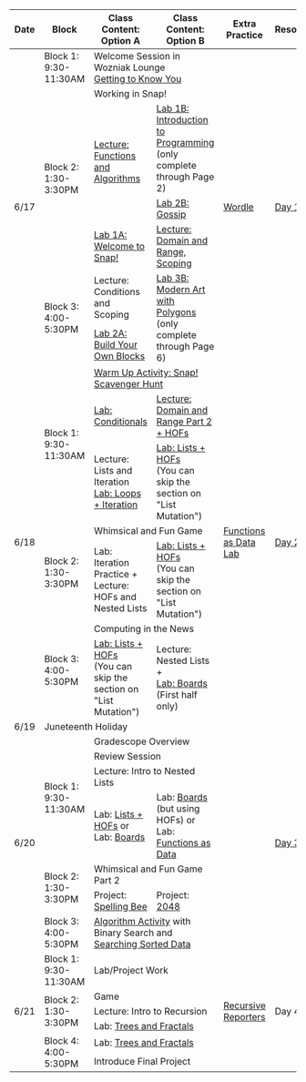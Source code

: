 <table class="table table-bordered schedule-table">
  <thead>
    <tr>
      <th>Date</th>
      <th>Block</th>
      <th>Class Content: Option A</th>
      <th>Class Content: Option B</th>
      <th>Extra Practice</th>
      <th>Resources/Links</th>
    </tr>
  </thead>
  <tbody class="js-scheduleContent">
    <tr>
      <td rowspan = "7">6/17</td>
      <td>Block 1: 9:30-11:30AM</td>
      <td colspan = "2">Welcome Session in Wozniak Lounge <br/> <a href="https://forms.gle/U8n623wJ3tb1U6DK7">Getting to Know You</a></td>
      <td rowspan = "7"><a href="https://docs.google.com/document/d/14yTQOcw_RqoeyT5H0eQZNCjQj1QWi84-KD8yaVftsCQ/edit">Wordle</a></td>
      <td rowspan = "7"><a href="https://forms.gle/vApBKmS3hwZcfAPy9">Day 1 Reflection</a></td>
    </tr>
    <tr>
      <td rowspan = "4">Block 2: 1:30-3:30PM</td>
      <td colspan = "2">Working in Snap!</td>
    </tr>
    <tr>
      <td rowspan = "2"><a href="https://docs.google.com/presentation/d/1JNsDRrr9ccE3mXnRKIvmXeAyBGE93W4gewTUYOAivFA/edit?usp=sharing">Lecture: Functions and Algorithms</a></td>
      <td><a href="https://bjc.edc.org/bjc-r/cur/programming/1-introduction/1-building-an-app/1-creating-a-snap-account.html?topic=nyc_bjc%2F1-intro-loops.topic&course=bjc4nyc.html&novideo&noassignment">Lab 1B: Introduction to Programming</a><br/>(only complete through Page 2)
      </td>
    </tr>
    <tr>
      <td><a href="https://bjc.edc.org/bjc-r/cur/programming/1-introduction/2-gossip-and-greet/1-pair-programming.html?topic=nyc_bjc%2F1-intro-loops.topic&course=bjc4nyc.html&novideo&noassignment">Lab 2B: Gossip</a></td>
    </tr>
    <tr>
      <td><a href="https://cs10.org/bjc-r/llab/html/topic.html?1&2&3&topic=berkeley_bjc%2Fintro_pair%2F1-introduction.topic&course&novideo&noreading&noassignment">Lab 1A: Welcome to Snap!</a></td>
      <td><a href="https://docs.google.com/presentation/d/1nCbASO4tRndnURuD8jf4-3m8Ul5umsCrjhFqpV2LGQg/edit#slide=id.g273b829c944_0_407">Lecture: Domain and Range, Scoping</a>
      </td>
    </tr>
    <tr>
      <td rowspan = "2">Block 3: 4:00-5:30PM</td>
      <td>Lecture: Conditions and Scoping</td>
      <td rowspan = "2"><a href="https://bjc.edc.org/bjc-r/cur/programming/1-introduction/3-drawing/1-exploring-motion.html?topic=nyc_bjc%2F1-intro-loops.topic&course=bjc4nyc.html&novideo&noassignment">Lab 3B: Modern Art with Polygons</a><br/>(only complete through Page 6)</td>
    </tr>
    <tr>
      <td><a href="https://cs10.org/bjc-r/cur/programming/loops/repeat-n/introduction-to-repeat-n.html?1&2&2&3&topic=berkeley_bjc%2Fintro_pair%2F2-loops-variables.topic&course=cs10_fa21.html&novideo&noreading&noassignment">Lab 2A: Build Your Own Blocks</a></td>
    </tr>
    <tr>
      <td rowspan = "7">6/18</td>
      <td rowspan = "3">Block 1: 9:30-11:30AM</td>
      <td colspan = "2"><a href="https://docs.google.com/document/d/e/2PACX-1vRNEOfcpEgIyjWxmMq-2nuLP999fEM_advfFTtcAl1lRaKDX8Yc72NoO5zAZweuOaVy8LIS_R_RvrxD/pub">Warm Up Activity: Snap! Scavenger Hunt</a></td>
      <td rowspan = "7"><a href="https://cs10.org/bjc-r/llab/html/topic.html?topic=berkeley_bjc%2Fhofs%2Fhofs-practice.topic&course&novideo&noreading&noassignment">Functions as Data Lab</a></td>
      <td rowspan = "7"><a href="https://forms.gle/9eauViDzEPUUtLcJ6">Day 2 Reflection</a></td>
    </tr>
    <tr>
      <td><a href="https://cs10.org/bjc-r/llab/html/topic.html?topic=berkeley_bjc%2Fintro_pair%2F2-conditionals-testing-su21.topic&course=cs10_fa21.html&novideo&noreading&noassignment">Lab: Conditionals</a></td>
      <td><a href="https://docs.google.com/presentation/d/1DcPKgc2Oqn37eUy9epi8jAnNTcR6XnYSlABalvROFf8/edit#slide=id.g2e67ce7e55a_0_48">Lecture: Domain and Range Part 2 + HOFs</a></td>
    </tr>
    <tr>
      <td>Lecture: Lists and Iteration <br/>
      <a href="https://snap.berkeley.edu/snap/snap.html#present:Username=jedi_force&ProjectName=Lab%3a%20Lists%20%2b%20Loops&editMode&noRun">Lab: Loops + Iteration</a></td>
      <td><a href="https://cs10.org/bjc-r/topic/topic.html?topic=berkeley_bjc/lists/lists-I.topic&course=cs10_su19.html&novideo&noreading&noassignment">Lab: Lists + HOFs</a><br/>(You can skip the section on "List Mutation")</td>
    </tr>
    <tr>
      <td rowspan = "2">Block 2: 1:30-3:30PM</td>
      <td colspan = "2">Whimsical and Fun Game</td>
    </tr>
    <tr>
      <td>Lab: Iteration Practice +<br/>Lecture: HOFs and Nested Lists</td>
      <td><a href="https://cs10.org/bjc-r/topic/topic.html?topic=berkeley_bjc/lists/lists-I.topic&course=cs10_su19.html&novideo&noreading&noassignment">Lab: Lists + HOFs</a><br/>(You can skip the section on "List Mutation")</td>
    </tr>
    <tr>
      <td rowspan = "2">Block 3: 4:00-5:30PM</td>
      <td colspan = "2">Computing in the News</td>
    </tr>
    <tr> 
      <td><a href="https://cs10.org/bjc-r/topic/topic.html?topic=berkeley_bjc/lists/lists-I.topic&course=cs10_su19.html&novideo&noreading&noassignment">Lab: Lists + HOFs</a><br/>(You can skip the section on "List Mutation")</td>
      <td>Lecture: Nested Lists +<br/><a href="https://cs10.org/bjc-r/topic/topic.html?topic=berkeley_bjc/lists/tic-tac-toe.topic&course=&novideo&noreading&noassignment">Lab: Boards</a> (First half only)</td>
    </tr>
    <tr>
      <td>6/19</td>
      <td colspan = "5">Juneteenth Holiday</td>
    </tr>
    <tr>
      <td rowspan = "7">6/20</td>
      <td rowspan = "4">Block 1: 9:30-11:30AM</td>
      <td colspan = "2">Gradescope Overview</td>
      <td rowspan = "7"></td>
      <td rowspan = "7"><a href="https://docs.google.com/forms/d/e/1FAIpQLSfDmmV5JFi5PrzmFYoQDPl4ggTDaq9lWt-j0mlqRdu6jXfing/viewform">Day 3 Reflection</a></td>
    </tr>
    <tr>
      <td colspan = "2">Review Session</td>
    </tr>
    <tr>
      <td colspan = "2">Lecture: Intro to Nested Lists</td>
    </tr>
    <tr>
      <td>Lab: <a href="https://cs10.org/bjc-r/topic/topic.html?topic=berkeley_bjc/lists/lists-I.topic&course=cs10_su19.html&novideo&noreading&noassignment">Lists + HOFs</a> or Lab: <a href="https://cs10.org/bjc-r/topic/topic.html?topic=berkeley_bjc/lists/tic-tac-toe.topic&course=&novideo&noreading&noassignment">Boards</a></td>
      <td>Lab: <a href="https://cs10.org/bjc-r/topic/topic.html?topic=berkeley_bjc/lists/tic-tac-toe.topic&course=&novideo&noreading&noassignment">Boards</a> (but using HOFs) or Lab: <a href="https://cs10.org/bjc-r/llab/html/topic.html?topic=berkeley_bjc%2Fhofs%2Fhofs-practice.topic&course&novideo&noreading&noassignment">Functions as Data</a></td>
    </tr>
    <tr>
      <td rowspan = "2">Block 2: 1:30-3:30PM</td>
      <td colspan = "2">Whimsical and Fun Game Part 2</td>
    </tr>
    <tr>
      <td>Project: <a href="https://docs.google.com/document/d/180psa7QELpesRzubYGV-1REMECGmFItsMSA2R8siIZA/edit#heading=h.casab6a7p3lb">Spelling Bee</a></td>
      <td>Project: <a href="https://docs.google.com/document/d/16quGw0eUFT__z67uH7NLr-twGBnXriL4SEIkn0XBLaM/edit">2048</a></td>
    </tr>
    <tr>
      <td>Block 3: 4:00-5:30PM</td>
      <td colspan = "2"><a href="https://www.csfieldguide.org.nz/en/interactives/sorting-algorithms/">Algorithm Activity</a> with Binary Search and <a href="https://cs10.org/bjc-r/cur/programming/algorithms/algorithms-in-snap.html?topic=berkeley_bjc%2Fareas%2Falgorithms.topic&course&novideo&noreading&noassignment">Searching Sorted Data</a></td>
    </tr>
    <tr>
      <td rowspan = "6">6/21</td>
      <td>Block 1: 9:30-11:30AM</td>
      <td colspan = "2">Lab/Project Work</td>
      <td rowspan = "6"><a href="https://cs10.org/bjc-r/topic/topic.html?topic=berkeley_bjc/recur/recursive-reporters-part1.topic&course=&novideo&noreading&noassignment">Recursive Reporters</a></td>
      <td rowspan = "6">Day 4 Reflection</td>
    </tr>
    <tr>
      <td rowspan = "3">Block 2: 1:30-3:30PM</td>
      <td colspan = "2">Game</td>
    <tr>
      <td colspan = "2">Lecture: Intro to Recursion</td>
    </tr>
    <tr>
      <td colspan = "2">Lab: <a href="https://cs10.org/bjc-r/topic/topic.html?topic=berkeley_bjc/recur/recursion-trees-fractals.topic&course=&novideo&noreading&noassignment">Trees and Fractals</a></td>
    </tr>
    <tr>
      <td rowspan = "2">Block 4: 4:00-5:30PM</td>
      <td colspan = "2">Lab: <a href="https://cs10.org/bjc-r/topic/topic.html?topic=berkeley_bjc/recur/recursion-trees-fractals.topic&course=&novideo&noreading&noassignment">Trees and Fractals</a></td>
    </tr>
    <tr>
      <td colspan = "2">Introduce Final Project</td>
    </tr>
  </tbody>
</table>
